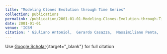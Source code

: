 ```yaml
---
title: "Modeling Clones Evolution through Time Series"
collection: publications
permalink: /publication/2001-01-01-Modeling-Clones-Evolution-through-Time-Series
date: 2001-01-01
venue: 'ICSM'
citation: ' Giuliano Antoniol,  Gerardo Casazza,  Massimiliano Penta,  Ettore Merlo, &quot;Modeling Clones Evolution through Time Series.&quot; ICSM, 2001.'
---
```

Use [Google Scholar](https://scholar.google.com/scholar?q=Modeling+Clones+Evolution+through+Time+Series){:target="_blank"} for full citation